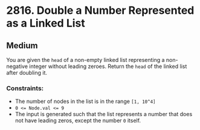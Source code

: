 # 2816. Double a Number Represented as a Linked List

## Medium

You are given the `head` of a non-empty linked list representing a non-negative integer without leading zeroes. Return
the `head` of the linked list after doubling it.

### Constraints:

- The number of nodes in the list is in the range `[1, 10^4]`
- `0 <= Node.val <= 9`
- The input is generated such that the list represents a number that does not have leading zeros, except the number `0`
  itself.
